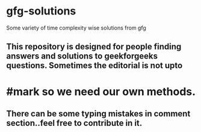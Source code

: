 # gfg-solutions
Some variety of time complexity wise solutions from gfg

## This repository is designed for people finding answers and solutions to geekforgeeks questions. Sometimes the editorial is not upto 
# #mark so we need our own methods.

## There can be some typing mistakes in comment section..feel free to contribute in it.
